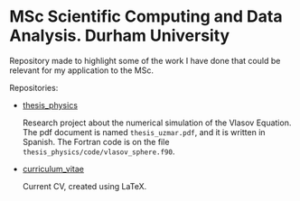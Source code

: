 # MSc Scientific Computing and Data Analysis. Durham University

Repository made to highlight some of the work I have done that could be relevant for my application to the MSc.

Repositories:

- [thesis_physics](https://github.com/uzmargomez/thesis_physics)

    Research project about the numerical simulation of the Vlasov Equation. The pdf document is named `thesis_uzmar.pdf`, and it is written in Spanish. The Fortran code is on the file `thesis_physics/code/vlasov_sphere.f90`.
    
- [curriculum_vitae](https://github.com/uzmargomez/curriculum_vitae)

    Current CV, created using LaTeX.
